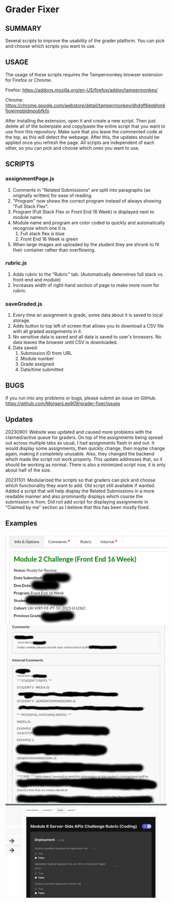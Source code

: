 # Grader Fixer

## SUMMARY
Several scripts to improve the usability of the grader platform. You can pick and choose which scripts you want to use.

## USAGE
The usage of these scripts requires the Tampermonkey browser extension for Firefox or Chrome.

Firefox: https://addons.mozilla.org/en-US/firefox/addon/tampermonkey/

Chrome: https://chrome.google.com/webstore/detail/tampermonkey/dhdgffkkebhmkfjojejmpbldmpobfkfo

After installing the extension, open it and create a new script. Then just delete all of the boilerplate and copy/paste the entire script that you want to use from this repository. Make sure that you leave the commented code at the top, as this will detect the webpage. After this, the updates should be applied once you refresh the page. All scripts are independent of each other, so you can pick and choose which ones you want to use.

## SCRIPTS
### assignmentPage.js
1. Comments in "Related Submissions" are split into paragraphs (as originally written) for ease of reading.
2. "Program" now shows the correct program instead of always showing "Full Stack Flex".
3. Program (Full Stack Flex or Front End 16 Week) is displayed next to module name.
4. Module name and program are color coded to quickly and automatically recognize which one it is.
    1. Full stack flex is blue
    2. Front End 16 Week is green
5. When large images are uploaded by the student they are shrunk to fit their container rather than overflowing.

### rubric.js
1. Adds rubric to the "Rubric" tab. (Automatically determines full stack vs. front-end and module)
2. Increases width of right-hand section of page to make more room for rubric.

### saveGraded.js
1. Every time an assignment is grade, some data about it is saved to local storage.
2. Adds button to top left of screen that allows you to download a CSV file with all graded assignments in it.
3. No sensitive data is saved and all data is saved to user's browsers. No data leaves the browser until CSV is downloaded.
4. Data saved:
    1. Submission ID from URL
    2. Module number
    3. Grade assigned
    4. Date/time submitted

## BUGS
If you run into any problems or bugs, please submit an issue on GitHub. https://github.com/MorganLee909/grader-fixer/issues

## Updates
20230901: Website was updated and caused more problems with the claimed/active queue for graders. On top of the assignments being spread out across multiple tabs as usual, I had assignments flash in and out. It would display some assignments, then quickly change, then maybe change again, making it completely unusable. Also, they changed the backend which made the script not work properly. This update addresses that, so it should be working as normal. There is also a minimized script now, it is only about half of the size.

20231101: Modularized the scripts so that graders can pick and choose which functionality they want to add. Old script still available if wanted. Added a script that will help display the Related Submissions in a more readable manner and also prominantly displays which course the submission is from. Did not add script for displaying assignments in "Claimed by me" section as I believe that this has been mostly fixed.

## Examples
![Module data](./examples/dataExample.webp "Module data")
![Comments Example](./examples/commentsExample.webp "Comments Example")
![Rubric view](./examples/rubricExample.png "Rubric")